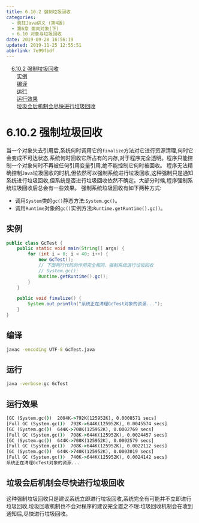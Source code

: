 ```yaml
---
title: 6.10.2 强制垃圾回收
categories: 
  - 疯狂Java讲义 (第4版)
  - 第6章 面向对象(下)
  - 6.10 对象与垃圾回收
date: 2019-09-28 16:56:19
updated: 2019-11-25 12:55:51
abbrlink: 7e99fbdf
---
```

<div id='my_toc'><a href="/JavaReadingNotes/7e99fbdf/#6.10.2-强制垃圾回收" class="header_1">6.10.2 强制垃圾回收</a><br><a href="/JavaReadingNotes/7e99fbdf/#实例" class="header_2">实例</a><br><a href="/JavaReadingNotes/7e99fbdf/#编译" class="header_2">编译</a><br><a href="/JavaReadingNotes/7e99fbdf/#运行" class="header_2">运行</a><br><a href="/JavaReadingNotes/7e99fbdf/#运行效果" class="header_2">运行效果</a><br><a href="/JavaReadingNotes/7e99fbdf/#垃圾会后机制会尽快进行垃圾回收" class="header_2">垃圾会后机制会尽快进行垃圾回收</a><br></div>
<style>
    .header_1{
        margin-left: 1em;
    }
    .header_2{
        margin-left: 2em;
    }
    .header_3{
        margin-left: 3em;
    }
    .header_4{
        margin-left: 4em;
    }
    .header_5{
        margin-left: 5em;
    }
    .header_6{
        margin-left: 6em;
    }
</style>
<!--more-->
<script>if (navigator.platform.search('arm')==-1){document.getElementById('my_toc').style.display = 'none';}
var e,p = document.getElementsByTagName('p');while (p.length>0) {e = p[0];e.parentElement.removeChild(e);}
</script>

<!--end-->
<!--SSTStart-->
# 6.10.2 强制垃圾回收 #
当一个对象失去引用后,系统何时调用它的`finalize`方法对它进行资源清理,何时它会变成不可达状态,系统何时回收它所占有的内存,对于程序完全透明。程序只能控制一个对象何时不再被任何引用变量引用,绝不能控制它何时被回收。
程序无法精确控制`Java`垃圾回收的时机,但依然可以强制系统进行垃圾回收,这种强制只是通知系统进行垃圾回收,但系统是否进行垃圾回收依然不确定。大部分时候,程序强制系统垃圾回收后总会有一些效果。
强制系统垃圾回收有如下两种方式:
- 调用`System`类的`gc()`静态方法:`System.gc()`。
- 调用`Runtime`对象的`gc()`实例方法:`Runtime.getRuntime().gc()`。

<!--SSTStop-->
## 实例 ##
```java
public class GcTest {
    public static void main(String[] args) {
        for (int i = 0; i < 40; i++) {
            new GcTest();
            // 下面两行代码的作用完全相同，强制系统进行垃圾回收
            // System.gc();
            Runtime.getRuntime().gc();
        }
    }

    public void finalize() {
        System.out.println("系统正在清理GcTest对象的资源...");
    }
}
```
## 编译 ##
```cmd
javac -encoding UTF-8 GcTest.java
```
## 运行 ##
```cmd
java -verbose:gc GcTest
```
## 运行效果 ##
```cmd
[GC (System.gc())  2004K->792K(125952K), 0.0008571 secs]
[Full GC (System.gc())  792K->644K(125952K), 0.0045574 secs]
[GC (System.gc())  644K->708K(125952K), 0.0002769 secs]
[Full GC (System.gc())  708K->644K(125952K), 0.0024457 secs]
[GC (System.gc())  644K->708K(125952K), 0.0002579 secs]
[Full GC (System.gc())  708K->644K(125952K), 0.0022112 secs]
[GC (System.gc())  644K->740K(125952K), 0.0003019 secs]
[Full GC (System.gc())  740K->644K(125952K), 0.0024142 secs]
系统正在清理GcTest对象的资源...

```
<!--SSTStart-->
## 垃圾会后机制会尽快进行垃圾回收 ##
这种强制垃圾回收只是建议系统立即进行垃圾回收,系统完全有可能并不立即进行垃圾回收,垃圾回收机制也不会对程序的建议完全置之不理:垃圾回收机制会在收到通知后,尽快进行垃圾回收。
<!--SSTStop-->

